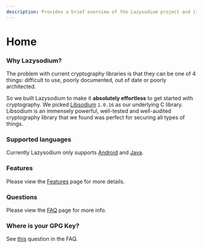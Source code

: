 ```yaml
---
description: Provides a brief overview of the Lazysodium project and its goals.
---
```


# Home

### Why Lazysodium?

The problem with current cryptography libraries is that they can be one of 4 things: difficult to use, poorly documented, out of date or poorly architected.

So we built Lazysodium to make it **absolutely effortless** to get started with cryptography. We picked [Libsodium](https://github.com/jedisct1/libsodium) `1.0.16` as our underlying C library. Libsodium is an immensely powerful, well-tested and well-audited cryptography library that we found was perfect for securing all types of things.

### Supported languages

Currently Lazysodium only supports [Android](https://github.com/terl/lazysodium-android) and [Java](https://github.com/terl/lazysodium-java).

### Features

Please view the [Features](features.md) page for more details.

### Questions

Please view the [FAQ](faq.md) page for more info.

### Where is your GPG Key?

See [this](faq.md#how-do-i-verify-a-file-through-gpg) question in the FAQ.


